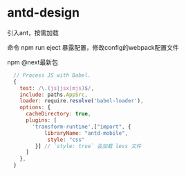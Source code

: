 # antd-design

引入ant，按需加载

命令 npm run eject 暴露配置，修改config的webpack配置文件

npm @next最新包

```javascript
  // Process JS with Babel.
  {
    test: /\.(js|jsx|mjs)$/,
    include: paths.AppSrc,
    loader: require.resolve('babel-loader'),
    options: {
      cacheDirectory: true,
      plugins: [
        'transform-runtime',["import", {
            libraryName: "antd-mobile",
             style: "css"
         }] // `style: true` 会加载 less 文件
      ]
    },
  }
```